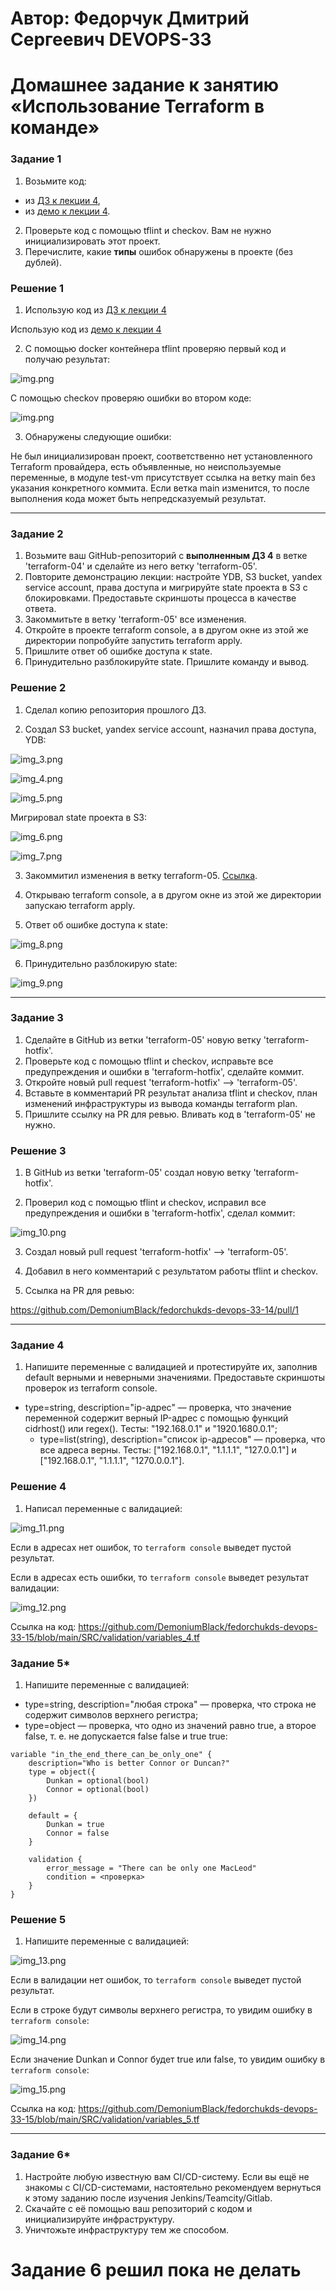 # Автор: Федорчук Дмитрий Сергеевич DEVOPS-33

# Домашнее задание к занятию «Использование Terraform в команде»

### Задание 1

1. Возьмите код:
- из [ДЗ к лекции 4](https://github.com/netology-code/ter-homeworks/tree/main/04/src),
- из [демо к лекции 4](https://github.com/netology-code/ter-homeworks/tree/main/04/demonstration1).
2. Проверьте код с помощью tflint и checkov. Вам не нужно инициализировать этот проект.
3. Перечислите, какие **типы** ошибок обнаружены в проекте (без дублей).

### Решение 1

1. Использую код из [ДЗ к лекции 4](https://github.com/netology-code/ter-homeworks/tree/main/04/src)

Использую код из [демо к лекции 4](https://github.com/netology-code/ter-homeworks/tree/main/04/demonstration1)

2. С помощью docker контейнера tflint проверяю первый код и получаю результат:

![img.png](IMG/img_1.png)

С помощью checkov проверяю ошибки во втором коде:

![img.png](IMG/img_2.png)

3. Обнаружены следующие ошибки:

Не был инициализирован проект, соответственно нет установленного Terraform провайдера, есть объявленные, но неиспользуемые переменные, в модуле test-vm присутствует ссылка на ветку main без указания конкретного коммита. Если ветка main изменится, то после выполнения кода может быть непредсказуемый результат. 

------

### Задание 2

1. Возьмите ваш GitHub-репозиторий с **выполненным ДЗ 4** в ветке 'terraform-04' и сделайте из него ветку 'terraform-05'.
2. Повторите демонстрацию лекции: настройте YDB, S3 bucket, yandex service account, права доступа и мигрируйте state проекта в S3 с блокировками. Предоставьте скриншоты процесса в качестве ответа.
3. Закоммитьте в ветку 'terraform-05' все изменения.
4. Откройте в проекте terraform console, а в другом окне из этой же директории попробуйте запустить terraform apply.
5. Пришлите ответ об ошибке доступа к state.
6. Принудительно разблокируйте state. Пришлите команду и вывод.

### Решение 2

1. Сделал копию репозитория прошлого ДЗ.

2. Создал S3 bucket, yandex service account, назначил права доступа, YDB:

![img_3.png](IMG/img_3.png)

![img_4.png](IMG/img_4.png)

![img_5.png](IMG/img_5.png)

Мигрировал state проекта в S3:

![img_6.png](IMG/img_6.png)

![img_7.png](IMG/img_7.png)

3. Закоммитил изменения в ветку terraform-05. [Ссылка](https://github.com/DemoniumBlack/fedorchukds-devops-33-14/tree/terraform-05).

4. Открываю terraform console, а в другом окне из этой же директории запускаю terraform apply.

5. Ответ об ошибке доступа к state:

![img_8.png](IMG/img_8.png)

6. Принудительно разблокирую state:

![img_9.png](IMG/img_9.png)

------
### Задание 3

1. Сделайте в GitHub из ветки 'terraform-05' новую ветку 'terraform-hotfix'.
2. Проверьте код с помощью tflint и checkov, исправьте все предупреждения и ошибки в 'terraform-hotfix', сделайте коммит.
3. Откройте новый pull request 'terraform-hotfix' --> 'terraform-05'. 
4. Вставьте в комментарий PR результат анализа tflint и checkov, план изменений инфраструктуры из вывода команды terraform plan.
5. Пришлите ссылку на PR для ревью. Вливать код в 'terraform-05' не нужно.

### Решение 3

1. В GitHub из ветки 'terraform-05' создал новую ветку 'terraform-hotfix'.

2. Проверил код с помощью tflint и checkov, исправил все предупреждения и ошибки в 'terraform-hotfix', сделал коммит:

![img_10.png](IMG/img_10.png)

3. Создал новый pull request 'terraform-hotfix' --> 'terraform-05'.

4. Добавил в него комментарий с результатом работы tflint и checkov.

5. Ссылка на PR для ревью:

https://github.com/DemoniumBlack/fedorchukds-devops-33-14/pull/1

------
### Задание 4

1. Напишите переменные с валидацией и протестируйте их, заполнив default верными и неверными значениями. Предоставьте скриншоты проверок из terraform console. 

- type=string, description="ip-адрес" — проверка, что значение переменной содержит верный IP-адрес с помощью функций cidrhost() или regex(). Тесты:  "192.168.0.1" и "1920.1680.0.1";
  - type=list(string), description="список ip-адресов" — проверка, что все адреса верны. Тесты:  ["192.168.0.1", "1.1.1.1", "127.0.0.1"] и ["192.168.0.1", "1.1.1.1", "1270.0.0.1"].

### Решение 4

1. Написал переменные с валидацией:

![img_11.png](IMG/img_11.png)

Если в адресах нет ошибок, то ```terraform console``` выведет пустой результат.

Если в адресах есть ошибки, то ```terraform console``` выведет результат валидации:

![img_12.png](IMG/img_12.png)

Ссылка на код: https://github.com/DemoniumBlack/fedorchukds-devops-33-15/blob/main/SRC/validation/variables_4.tf


### Задание 5*
1. Напишите переменные с валидацией:
- type=string, description="любая строка" — проверка, что строка не содержит символов верхнего регистра;
- type=object — проверка, что одно из значений равно true, а второе false, т. е. не допускается false false и true true:
```
variable "in_the_end_there_can_be_only_one" {
    description="Who is better Connor or Duncan?"
    type = object({
        Dunkan = optional(bool)
        Connor = optional(bool)
    })

    default = {
        Dunkan = true
        Connor = false
    }

    validation {
        error_message = "There can be only one MacLeod"
        condition = <проверка>
    }
}
```

### Решение 5

1. Напишите переменные с валидацией:

![img_13.png](IMG/img_13.png)

Если в валидации нет ошибок, то ```terraform console``` выведет пустой результат.

Если в строке будут символы верхнего регистра, то увидим ошибку в ```terraform console```:

![img_14.png](IMG/img_14.png)

Если значение Dunkan и Connor будет true или false, то увидим ошибку в ```terraform console```:

![img_15.png](img_15.png)

Ссылка на код: https://github.com/DemoniumBlack/fedorchukds-devops-33-15/blob/main/SRC/validation/variables_5.tf

------
### Задание 6*

1. Настройте любую известную вам CI/CD-систему. Если вы ещё не знакомы с CI/CD-системами, настоятельно рекомендуем вернуться к этому заданию после изучения Jenkins/Teamcity/Gitlab.
2. Скачайте с её помощью ваш репозиторий с кодом и инициализируйте инфраструктуру.
3. Уничтожьте инфраструктуру тем же способом.

# Задание 6 решил пока не делать
